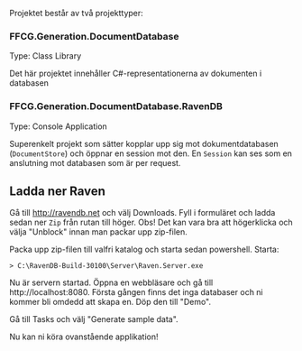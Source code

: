 Projektet består av två projekttyper:

### FFCG.Generation.DocumentDatabase
Type: Class Library

Det här projektet innehåller C#-representationerna av dokumenten i databasen

### FFCG.Generation.DocumentDatabase.RavenDB
Type: Console Application

Superenkelt projekt som sätter kopplar upp sig mot dokumentdatabasen (`DocumentStore`) och öppnar en session mot den. En `Session` kan ses som en anslutning mot databasen som är per request.

## Ladda ner Raven
Gå till http://ravendb.net och välj Downloads. Fyll i formuläret och ladda sedan ner `Zip` från rutan till höger. Obs! Det kan vara bra att högerklicka och välja "Unblock" innan man packar upp zip-filen.

Packa upp zip-filen till valfri katalog och starta sedan powershell. Starta:

```
> C:\RavenDB-Build-30100\Server\Raven.Server.exe
```

Nu är servern startad. Öppna en webbläsare och gå till http://localhost:8080. Första gången finns det inga databaser och ni kommer bli omdedd att skapa en. Döp den till "Demo".

Gå till Tasks och välj "Generate sample data".

Nu kan ni köra ovanstående applikation!
